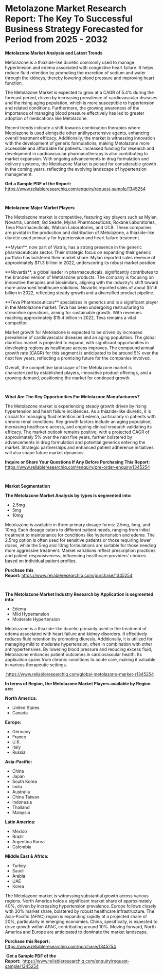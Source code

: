 <p><h1>Metolazone Market Research Report: The Key To Successful Business Strategy Forecasted for Period from 2025 - 2032</h1></p><p><strong>Metolazone Market Analysis and Latest Trends</strong></p>
<p><p>Metolazone is a thiazide-like diuretic commonly used to manage hypertension and edema associated with congestive heart failure. It helps reduce fluid retention by promoting the excretion of sodium and water through the kidneys, thereby lowering blood pressure and improving heart function.</p><p>The Metolazone Market is expected to grow at a CAGR of 5.4% during the forecast period, driven by increasing prevalence of cardiovascular diseases and the rising aging population, which is more susceptible to hypertension and related conditions. Furthermore, the growing awareness of the importance of managing blood pressure effectively has led to greater adoption of medications like Metolazone.</p><p>Recent trends indicate a shift towards combination therapies where Metolazone is used alongside other antihypertensive agents, enhancing overall treatment efficacy. Additionally, the market is witnessing innovation with the development of generic formulations, making Metolazone more accessible and affordable for patients. Increased funding for research and development in cardiovascular pharmacotherapy is also contributing to market expansion. With ongoing advancements in drug formulation and delivery systems, the Metolazone Market is poised for considerable growth in the coming years, reflecting the evolving landscape of hypertension management.</p></p>
<p><strong>Get a Sample PDF of the Report:&nbsp;</strong> <a href="https://www.reliableresearchiq.com/enquiry/request-sample/1345254?utm_campaign=2952&utm_medium=2&utm_source=Github&utm_content=ia&utm_term=19042025&utm_id=metolazone">https://www.reliableresearchiq.com/enquiry/request-sample/1345254</a></p>
<p>&nbsp;</p>
<p><strong>Metolazone Major Market Players</strong></p>
<p><p>The Metolazone market is competitive, featuring key players such as Mylan, Novartis, Lannett, Gd Searle, Mylan Pharmaceuticals, Roxane Laboratories, Teva Pharmaceuticals, Watson Laboratories, and UCB. These companies are pivotal in the production and distribution of Metolazone, a thiazide-like diuretic used primarily for hypertension and heart failure treatment.</p><p>**Mylan**, now part of Viatris, has a strong presence in the generic pharmaceuticals sector. Their strategic focus on expanding their generic portfolio has bolstered their market share. Mylan reported sales revenue of approximately $11.3 billion in 2022, underscoring its robust market position.</p><p>**Novartis**, a global leader in pharmaceuticals, significantly contributes to the branded version of Metolazone products. The company is focusing on innovative therapies and biosimilars, aligning with the industry's shift toward more advanced healthcare solutions. Novartis reported sales of about $51.6 billion in 2022, reflecting steady growth and a diversified product pipeline.</p><p>**Teva Pharmaceuticals** specializes in generics and is a significant player in the Metolazone market. Teva has been undergoing restructuring to streamline operations, aiming for sustainable growth. With revenues reaching approximately $15.4 billion in 2022, Teva remains a vital competitor.</p><p>Market growth for Metolazone is expected to be driven by increased prevalence of cardiovascular diseases and an aging population. The global diuretics market is projected to expand, with significant opportunities in developing regions as healthcare access improves. The compound annual growth rate (CAGR) for this segment is anticipated to be around 5% over the next few years, reflecting a promising future for the companies involved.</p><p>Overall, the competitive landscape of the Metolazone market is characterized by established players, innovative product offerings, and a growing demand, positioning the market for continued growth.</p></p>
<p>&nbsp;</p>
<p><strong>What Are The Key Opportunities For Metolazone Manufacturers?</strong></p>
<p><p>The Metolazone market is experiencing steady growth driven by rising hypertension and heart failure incidences. As a thiazide-like diuretic, it is crucial for managing fluid retention and edema, particularly in patients with chronic renal conditions. Key growth factors include an aging population, increasing healthcare access, and ongoing clinical research validating its efficacy. The market outlook remains positive, with a projected CAGR of approximately 5% over the next five years, further bolstered by advancements in drug formulation and potential generics entering the market. Strategic partnerships and enhanced patient adherence initiatives will also shape future market dynamics.</p></p>
<p><strong>Inquire or Share Your Questions If Any Before Purchasing This Report:</strong> <a href="https://www.reliableresearchiq.com/enquiry/pre-order-enquiry/1345254?utm_campaign=2952&utm_medium=2&utm_source=Github&utm_content=ia&utm_term=19042025&utm_id=metolazone">https://www.reliableresearchiq.com/enquiry/pre-order-enquiry/1345254</a></p>
<p>&nbsp;</p>
<p><strong>Market Segmentation</strong></p>
<p><strong>The Metolazone Market Analysis by types is segmented into:</strong></p>
<p><ul><li>2.5mg</li><li>5mg</li><li>10mg</li></ul></p>
<p><p>Metolazone is available in three primary dosage forms: 2.5mg, 5mg, and 10mg. Each dosage caters to different patient needs, ranging from initial treatment to maintenance for conditions like hypertension and edema. The 2.5mg option is often used for sensitive patients or those requiring lower doses, while the 5mg and 10mg formulations are suitable for those needing more aggressive treatment. Market variations reflect prescription practices and patient responsiveness, influencing healthcare providers' choices based on individual patient profiles.</p></p>
<p><strong>Purchase this Report:&nbsp;</strong><a href="https://www.reliableresearchiq.com/purchase/1345254?utm_campaign=2952&utm_medium=2&utm_source=Github&utm_content=ia&utm_term=19042025&utm_id=metolazone">https://www.reliableresearchiq.com/purchase/1345254</a></p>
<p>&nbsp;</p>
<p><strong>The Metolazone Market Industry Research by Application is segmented into:</strong></p>
<p><ul><li>Edema</li><li>Mild Hypertension</li><li>Moderate Hypertension</li></ul></p>
<p><p>Metolazone is a thiazide-like diuretic primarily used in the treatment of edema associated with heart failure and kidney disorders. It effectively reduces fluid retention by promoting diuresis. Additionally, it is utilized for managing mild to moderate hypertension, often in combination with other antihypertensives. By lowering blood pressure and reducing excess fluid, Metolazone enhances patient outcomes in cardiovascular health. Its application spans from chronic conditions to acute care, making it valuable in various therapeutic settings.</p></p>
<p><a href="https://www.reliableresearchiq.com/global-metolazone-market-r1345254?utm_campaign=2952&utm_medium=2&utm_source=Github&utm_content=ia&utm_term=19042025&utm_id=metolazone">&nbsp;https://www.reliableresearchiq.com/global-metolazone-market-r1345254</a></p>
<p><strong>In terms of Region, the Metolazone Market Players available by Region are:</strong></p>
<p>
    <p> <strong> North America: </strong>
        <ul>
            <li>United States</li>
            <li>Canada</li>
        </ul>
        </p> 
    <p> <strong> Europe: </strong>
        <ul>
            <li>Germany</li>
            <li>France</li>
            <li>U.K.</li>
            <li>Italy</li>
            <li>Russia</li>
        </ul>
        </p> 
    <p> <strong> Asia-Pacific: </strong>
        <ul>
            <li>China</li>
            <li>Japan</li>
            <li>South Korea</li>
            <li>India</li>
            <li>Australia</li>
            <li>China Taiwan</li>
            <li>Indonesia</li>
            <li>Thailand</li>
            <li>Malaysia</li>
        </ul>
        </p> 
    <p> <strong> Latin America: </strong>
        <ul>
            <li>Mexico</li>
            <li>Brazil</li>
            <li>Argentina Korea</li>
            <li>Colombia</li>
        </ul>
        </p> 
    <p> <strong> Middle East & Africa: </strong>
        <ul>
            <li>Turkey</li>
            <li>Saudi</li>
            <li>Arabia</li>
            <li>UAE</li>
            <li>Korea</li>
        </ul>
    </p>
    </p>
<p><p>The Metolazone market is witnessing substantial growth across various regions. North America holds a significant market share of approximately 40%, driven by increasing hypertension prevalence. Europe follows closely with 30% market share, bolstered by robust healthcare infrastructure. The Asia-Pacific (APAC) region is expanding rapidly at a projected share of 20%, particularly in emerging economies. China, specifically, is expected to drive growth within APAC, contributing around 10%. Moving forward, North America and Europe are anticipated to dominate the market landscape.</p></p>
<p><strong>Purchase this Report: </strong><a href="https://www.reliableresearchiq.com/purchase/1345254?utm_campaign=2952&utm_medium=2&utm_source=Github&utm_content=ia&utm_term=19042025&utm_id=metolazone">https://www.reliableresearchiq.com/purchase/1345254</a></p>
<p>&nbsp;<strong>Get a Sample PDF of the Report:&nbsp;&nbsp;</strong><a href="https://www.reliableresearchiq.com/enquiry/request-sample/1345254?utm_campaign=2952&utm_medium=2&utm_source=Github&utm_content=ia&utm_term=19042025&utm_id=metolazone">https://www.reliableresearchiq.com/enquiry/request-sample/1345254</a></p>
<p><strong></strong></p>
<p><p></p><p></p><p></p></p>